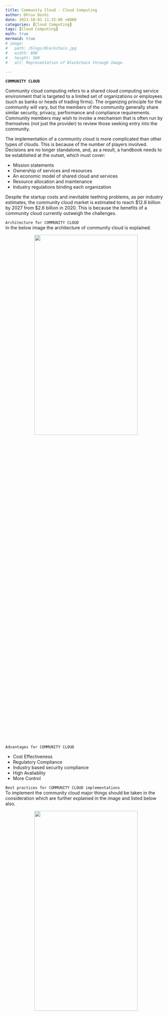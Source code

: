 ```yaml
---
title: Community Cloud - Cloud Computing
author: Dhruv Doshi
date: 2021-10-01 11:33:00 +0800
categories: [Cloud Computing]
tags: [Cloud Computing]
math: true
mermaid: true
# image:
#   path: /blogs/Blockchain.jpg
#   width: 800
#   height: 500
#   alt: Representation of Blockchain through Image.
  
---
```


**`COMMUNITY CLOUD`**<br>

Community cloud computing refers to a shared cloud computing service environment that is targeted to a limited set of organizations or employees (such as banks or heads of trading firms). The organizing principle for the community will vary, but the members of the community generally share similar security, privacy, performance and compliance requirements. Community members may wish to invoke a mechanism that is often run by themselves (not just the provider) to review those seeking entry into the community.

The implementation of a community cloud is more complicated than other types of clouds. This is because of the number of players involved. Decisions are no longer standalone, and, as a result, a handbook needs to be established at the outset, which must cover:

 - Mission statements
 - Ownership of services and resources
 - An economic model of shared cloud and services
 - Resource allocation and maintenance
 - Industry regulations binding each organization 

Despite the startup costs and inevitable teething problems, as per industry estimates, the community cloud market is estimated to reach $12.8 billion by 2027 from $2.6 billion in 2020. This is because the benefits of a community cloud currently outweigh the challenges.

`Architecture for COMMUNITY CLOUD`<br>
In the below image the architecture of community cloud is explained. 

<center><img src="https://i.imgur.com/M3fU55v.png" style="height:40%; width:80%;"></center><br>

`Advantages for COMMUNITY CLOUD`<br>

 - Cost Effectiveness
 - Regulatory Compliance
 - Industry based security compliance
 - High Avaliablity
 - More Control

`Best practices for COMMUNITY CLOUD implementations`<br>
To implement the community cloud major things should be taken in the consideration which are further explained in the image and listed below also.

<center><img src="https://i.imgur.com/w5r9maj.png" style="height:40%; width:80%;"></center><br>

 - Evaluate and narrow down on the cloud management system
 - Document the terms of shared ownership
 - Determine procurement and cost management
 - Address security requirements and patch management
 - Decide on a data segmentation plan
 - Ensure change management
 - Factor in scalability and migration
 - Plan backup and disaster recovery

Building a community cloud involves more focus on business processes and cooperation than technical considerations. After all, a community cloud is just a modified private cloud. A community cloud can be a powerful tool for businesses with the same objectives and requirements. It can even serve as a background for industry-based innovations. When deciding on infrastructure migration to the cloud, private and public clouds are not the only options; community clouds can also fit the bill.
